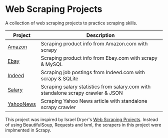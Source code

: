 # Web Scraping Projects

A collection of web scraping projects to practice scraping skills.

| Project | Description |
|---|---|
| [Amazon](https://github.com/jamesnan/Web-Scraper/tree/master/Amazon_Scrapy) | Scraping product info from Amazon.com with scrapy|
| [Ebay](https://github.com/jamesnan/Web-Scraper/tree/master/Ebay-Scrapy-MySQL) | Scraping product info from Ebay.com with scrapy & MySQL|
| [Indeed](https://github.com/jamesnan/Web-Scraper/tree/master/Indeed-Scrapy-SQLite) | Scraping job postings from Indeed.com with scrapy & SQLite|
| [Salary](https://github.com/jamesnan/Web-Scraper/tree/master/Salary-Scrapy_Crawler-JSON) | Scraping salary statistics from salary.com with standalone scrapy crawler & JSON|
| [YahooNews](https://github.com/jamesnan/Web-Scraper/tree/master/YahooNews-Scrapy_Crawler) | Scraping Yahoo News article with standalone scrapy crawler|

This project was inspired by Israel Dryer's  [Web Scraping Projects](https://github.com/israel-dryer/Web-Scraping-Projects).   Instead of using BeautifulSoup, Requests and lxml,  the scrapers in this project were implmented in Scrapy. 

